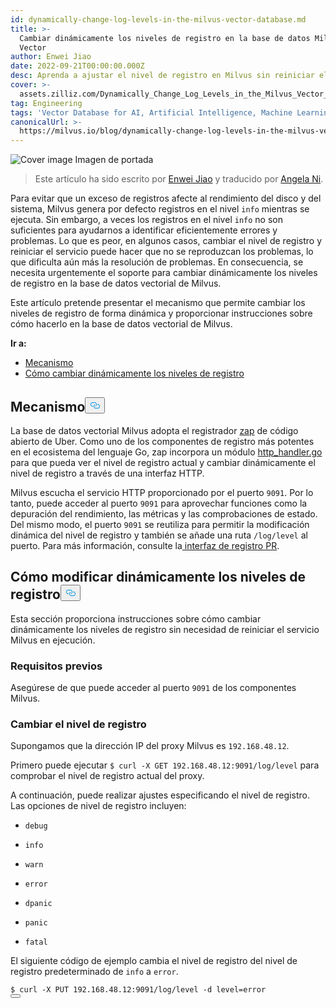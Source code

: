 ```yaml
---
id: dynamically-change-log-levels-in-the-milvus-vector-database.md
title: >-
  Cambiar dinámicamente los niveles de registro en la base de datos Milvus
  Vector
author: Enwei Jiao
date: 2022-09-21T00:00:00.000Z
desc: Aprenda a ajustar el nivel de registro en Milvus sin reiniciar el servicio.
cover: >-
  assets.zilliz.com/Dynamically_Change_Log_Levels_in_the_Milvus_Vector_Database_58e31c66cc.png
tag: Engineering
tags: 'Vector Database for AI, Artificial Intelligence, Machine Learning'
canonicalUrl: >-
  https://milvus.io/blog/dynamically-change-log-levels-in-the-milvus-vector-database.md
---
```

<p>
  
   <span class="img-wrapper"> <img translate="no" src="https://assets.zilliz.com/Dynamically_Change_Log_Levels_in_the_Milvus_Vector_Database_58e31c66cc.png" alt="Cover image" class="doc-image" id="cover-image" />
   </span> <span class="img-wrapper"> <span>Imagen de portada</span> </span></p>
<blockquote>
<p>Este artículo ha sido escrito por <a href="https://github.com/jiaoew1991">Enwei Jiao</a> y traducido por <a href="https://www.linkedin.com/in/yiyun-n-2aa713163/">Angela Ni</a>.</p>
</blockquote>
<p>Para evitar que un exceso de registros afecte al rendimiento del disco y del sistema, Milvus genera por defecto registros en el nivel <code translate="no">info</code> mientras se ejecuta. Sin embargo, a veces los registros en el nivel <code translate="no">info</code> no son suficientes para ayudarnos a identificar eficientemente errores y problemas. Lo que es peor, en algunos casos, cambiar el nivel de registro y reiniciar el servicio puede hacer que no se reproduzcan los problemas, lo que dificulta aún más la resolución de problemas. En consecuencia, se necesita urgentemente el soporte para cambiar dinámicamente los niveles de registro en la base de datos vectorial de Milvus.</p>
<p>Este artículo pretende presentar el mecanismo que permite cambiar los niveles de registro de forma dinámica y proporcionar instrucciones sobre cómo hacerlo en la base de datos vectorial de Milvus.</p>
<p><strong>Ir a:</strong></p>
<ul>
<li><a href="#Mechanism">Mecanismo</a></li>
<li><a href="#How-to-dynamically-change-log-levels">Cómo cambiar dinámicamente los niveles de registro</a></li>
</ul>
<h2 id="Mechanism" class="common-anchor-header">Mecanismo<button data-href="#Mechanism" class="anchor-icon" translate="no">
      <svg translate="no"
        aria-hidden="true"
        focusable="false"
        height="20"
        version="1.1"
        viewBox="0 0 16 16"
        width="16"
      >
        <path
          fill="#0092E4"
          fill-rule="evenodd"
          d="M4 9h1v1H4c-1.5 0-3-1.69-3-3.5S2.55 3 4 3h4c1.45 0 3 1.69 3 3.5 0 1.41-.91 2.72-2 3.25V8.59c.58-.45 1-1.27 1-2.09C10 5.22 8.98 4 8 4H4c-.98 0-2 1.22-2 2.5S3 9 4 9zm9-3h-1v1h1c1 0 2 1.22 2 2.5S13.98 12 13 12H9c-.98 0-2-1.22-2-2.5 0-.83.42-1.64 1-2.09V6.25c-1.09.53-2 1.84-2 3.25C6 11.31 7.55 13 9 13h4c1.45 0 3-1.69 3-3.5S14.5 6 13 6z"
        ></path>
      </svg>
    </button></h2><p>La base de datos vectorial Milvus adopta el registrador <a href="https://github.com/uber-go/zap">zap</a> de código abierto de Uber. Como uno de los componentes de registro más potentes en el ecosistema del lenguaje Go, zap incorpora un módulo <a href="https://github.com/uber-go/zap/blob/master/http_handler.go">http_handler.go</a> para que pueda ver el nivel de registro actual y cambiar dinámicamente el nivel de registro a través de una interfaz HTTP.</p>
<p>Milvus escucha el servicio HTTP proporcionado por el puerto <code translate="no">9091</code>. Por lo tanto, puede acceder al puerto <code translate="no">9091</code> para aprovechar funciones como la depuración del rendimiento, las métricas y las comprobaciones de estado. Del mismo modo, el puerto <code translate="no">9091</code> se reutiliza para permitir la modificación dinámica del nivel de registro y también se añade una ruta <code translate="no">/log/level</code> al puerto. Para más información, consulte la<a href="https://github.com/milvus-io/milvus/pull/18430"> interfaz de registro PR</a>.</p>
<h2 id="How-to-dynamically-change-log-levels" class="common-anchor-header">Cómo modificar dinámicamente los niveles de registro<button data-href="#How-to-dynamically-change-log-levels" class="anchor-icon" translate="no">
      <svg translate="no"
        aria-hidden="true"
        focusable="false"
        height="20"
        version="1.1"
        viewBox="0 0 16 16"
        width="16"
      >
        <path
          fill="#0092E4"
          fill-rule="evenodd"
          d="M4 9h1v1H4c-1.5 0-3-1.69-3-3.5S2.55 3 4 3h4c1.45 0 3 1.69 3 3.5 0 1.41-.91 2.72-2 3.25V8.59c.58-.45 1-1.27 1-2.09C10 5.22 8.98 4 8 4H4c-.98 0-2 1.22-2 2.5S3 9 4 9zm9-3h-1v1h1c1 0 2 1.22 2 2.5S13.98 12 13 12H9c-.98 0-2-1.22-2-2.5 0-.83.42-1.64 1-2.09V6.25c-1.09.53-2 1.84-2 3.25C6 11.31 7.55 13 9 13h4c1.45 0 3-1.69 3-3.5S14.5 6 13 6z"
        ></path>
      </svg>
    </button></h2><p>Esta sección proporciona instrucciones sobre cómo cambiar dinámicamente los niveles de registro sin necesidad de reiniciar el servicio Milvus en ejecución.</p>
<h3 id="Prerequisite" class="common-anchor-header">Requisitos previos</h3><p>Asegúrese de que puede acceder al puerto <code translate="no">9091</code> de los componentes Milvus.</p>
<h3 id="Change-the-log-level" class="common-anchor-header">Cambiar el nivel de registro</h3><p>Supongamos que la dirección IP del proxy Milvus es <code translate="no">192.168.48.12</code>.</p>
<p>Primero puede ejecutar <code translate="no">$ curl -X GET 192.168.48.12:9091/log/level</code> para comprobar el nivel de registro actual del proxy.</p>
<p>A continuación, puede realizar ajustes especificando el nivel de registro. Las opciones de nivel de registro incluyen:</p>
<ul>
<li><p><code translate="no">debug</code></p></li>
<li><p><code translate="no">info</code></p></li>
<li><p><code translate="no">warn</code></p></li>
<li><p><code translate="no">error</code></p></li>
<li><p><code translate="no">dpanic</code></p></li>
<li><p><code translate="no">panic</code></p></li>
<li><p><code translate="no">fatal</code></p></li>
</ul>
<p>El siguiente código de ejemplo cambia el nivel de registro del nivel de registro predeterminado de <code translate="no">info</code> a <code translate="no">error</code>.</p>
<pre><code translate="no" class="language-Python">$ curl -X PUT 192.168.48.12:9091/log/level -d level=error
<button class="copy-code-btn"></button></code></pre>
